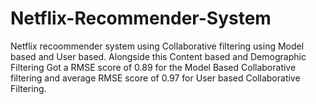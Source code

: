 # Netflix-Recommender-System
Netflix recoommender system using Collaborative filtering using Model based and User based. Alongside this Content based and Demographic Filtering 
Got a RMSE score of 0.89 for the Model Based Collaborative filtering and  average RMSE score of 0.97 for User based Collaborative Filtering.
